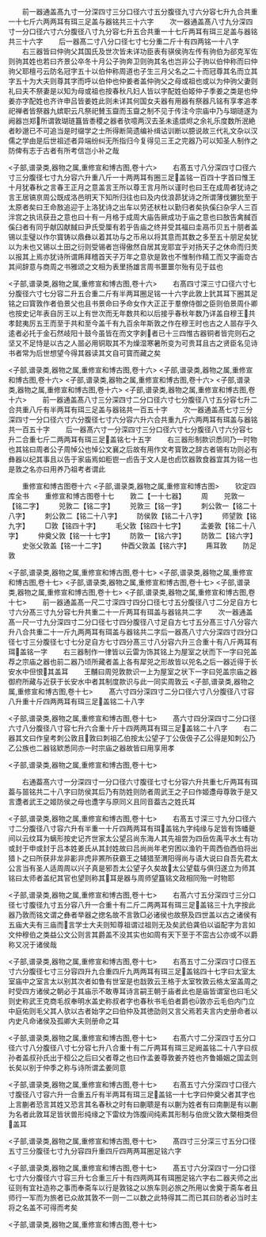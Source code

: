 <!-- { "loadSidebar": true } -->
　　前一器通盖髙九寸一分深四寸三分口径六寸五分腹径九寸六分容七升九合共重一十七斤六两两耳有珥三足盖与器铭共三十六字
　　次一器通盖髙八寸九分深四寸一分口径六寸六分腹径八寸九分容七升五合共重一十七斤两耳有珥三足盖与器铭共三十六字
　　后一器髙二寸八分口径七寸七分重二斤十有四两铭一十八字
　　右三器皆曰仲驹父其国氏及世次皆未详功臣表有骐侯驹左传有驹伯为郤克军佐则驹其姓也若曰齐景公卒冬十月公子驹奔卫则驹其名也岂非公子驹以伯仲称而曰仲驹父耶檀弓云防名冠字五十以伯仲称周道也子生三月父名之二十而冠尊其名而立其字五十为大夫则尊其字而呼以伯仲也仲姜者盖仲驹父之母或祖也或以为仲驹父妻则礼曰夫不祭妻是以知为母或祖也按春秋凡妇人皆以字配姓伯姬仲子季姜之类是也仲姜亦字配姓也齐许申吕皆姜姓此则未详其何国女夫器有用器有祭器凡铭有享孝追孝祀禅者皆祭器九嫔职云凡祭祀賛玉齍而玉齍之制不见于传注今宗庙中乃与瑚琏遂为阙器岂郑所谓敦瑚琏簋皆黍稷之器者欤噫两汉去圣未逺煨烬之余礼乐度数所泯絶者眇邈已不可追当是时缀学之士所得断简遗编补缉诂训断以臆说故三代礼文杂以汉儒之学由是后世祖述者异端纷纠无所指归今复得见三王之完器乃可以知圣人制作之防俾有志于古者有所考信岂小补之哉

<子部,谱录类,器物之属,重修宣和博古图,卷十六>
　　右髙五寸八分深四寸口径六寸三分腹径七寸九分容六升重八斤一十两两耳有圈三足盖铭一百四十字首曰惟王十月犹春秋之言春王正月之意盖言王所以尊王言月所以谨时也曰王在成周者犹诗之言王居镐亰周公既成洛邑明天下知所归往也曰及内伐浪昴犹诗之所谓薄伐玁狁至于太原者矣曰王命敔追迎于上洛犹诗之出车以劳还枤杜以勤归者矣执傒臼杂孚人三百泮宫之执讯获丑之意也曰十有一月格于成周大庙告厥成功于庙之意也曰敔告禽馘百傒臼者有同乎献囚献馘曰尹氏受厘有若乎告庙之终并受其福曰圭鬲币贝五十朋者盖锡以圭璧以作尔寳铸以鼎彝以着其功与之币帛以将其意而其数之多至五十朋足矣犹以为未也又锡以土田之衍则受锡者岂得傲然自居其宠耶宜乎对扬天子之休命而归羙以报其上焉亦犹诗所谓乕拜稽首天子万年之意欤是敦也不惟制作精工而又字画竒古其间辞意与商周之书雅颂之文相为表里扬雄言周书噩噩尔殆有见于兹也

<子部,谱录类,器物之属,重修宣和博古图,卷十六>
　　右髙四寸深三寸口径六寸七分腹径六寸七分容二升五合重二斤有半两耳圈足铭一十六字此敦上釴其耳下圈其足铭之曰寳敦作者伯景父也且书景命曰予命女作大正正于羣僚侍御之臣则伯景周仆卿也按史记年表自厉王以上有世次而无年数共和以后接乎春秋年数乃详盖自穆王共孝懿夷厉五王而至于共和至今盖千有九百余年斯敦之作在穆王时也古之人噐存乎久逺者必托于金石然岐阳十鼓今虽皆在而文字剥者已十三四惟古器铜者皆完则石之坚又不足恃是以古之人噐必用铜取其不为燥湿寒暑所变为可贵耳且古之贤臣名见诗书者常为后世想望今得其器读其文自可寳而藏之矣

<子部,谱录类,器物之属,重修宣和博古图,卷十六>
<子部,谱录类,器物之属,重修宣和博古图,卷十六>
<子部,谱录类,器物之属,重修宣和博古图,卷十六>
<子部,谱录类,器物之属,重修宣和博古图,卷十六>
<子部,谱录类,器物之属,重修宣和博古图,卷十六>
　　前一器通盖髙八寸三分深四寸二分口径六寸七分腹径八寸五分容七升二合共重八斤有半两耳有珥三足盖与器铭共一百五十字
　　次一器通盖髙七寸三分深四寸一分口径六寸六分腹径七寸六分容六升六合共重九斤六两两耳有珥盖与器铭共一百五十字
　　后一器髙六寸一分深四寸三分口径六寸七分腹径八寸六分容七升二合重七斤二两两耳有珥三足盖铭七十五字
　　右三器形制款识悉同乃一时物也其铭曰周者公子周悼公也悼公文襄之后故有用作文考寳敦之辞古者锡有功则必有彝器以纪其事且以告于家庙焉如秬鬯一卣告于文人是也卣饮器敦食器宜其为铭一也是敦之名亦曰用养乃祖考者谓此

　　重修宣和博古图卷十六
<子部,谱录类,器物之属,重修宣和博古图>
　　钦定四库全书
　　重修宣和博古图卷十七
　　敦二【一十七器】
　　周
　　兕敦一【铭二字】
　　兕敦二【铭二字】
　　兕敦三【铭一字】
　　刺公敦一【铭二十八字】
　　刺公敦二【铭二十八字】
　　防侯敦【铭二十八字】
　　师望敦【铭九字】
　　□敦【铭四十字】
　　毛父敦【铭四十七字】
　　孟姜敦【铭二十八字】
　　仲奠父敦【铭一十七字】
　　防敦一【铭六字】
　　防敦二【铭六字】
　　史张父敦盖【铭一十二字】
　　仲酉父敦盖【铭六字】
　　乕耳敦
　　防足敦

<子部,谱录类,器物之属,重修宣和博古图,卷十七>
<子部,谱录类,器物之属,重修宣和博古图,卷十七>
<子部,谱录类,器物之属,重修宣和博古图,卷十七>
<子部,谱录类,器物之属,重修宣和博古图,卷十七>
<子部,谱录类,器物之属,重修宣和博古图,卷十七>
　　前一器通盖髙一尺二寸深四寸四分口径七寸五分腹径八寸二分足自方七寸六分髙三寸九分容七升共重二十一斤两耳有珥盖与器铭共二字
　　次一器通盖髙一尺一寸九分深四寸二分口径七寸四分腹径八寸足自方七寸五分髙三寸八分容六升八合共重二十一斤九两两耳有珥盖与器铭共二字后一器髙八寸六分深四寸四分口径七寸三分腹径七寸七分足自方七寸四分髙三寸八分容六升三合重十有八斤两耳有珥盖铭一字
　　右三器制作一律皆以云雷为饰其铭上为屋室之状而下一字曰兕盖荐之宗庙之器也前二器乃顷所藏者盖上各有犀兕之形故皆以兕名之后一器近得于长安水中但恨其盖耳
　　王黼曰周兕敦款识一上为屋室之状下一字曰兕盖宗庙之器御府所藏与近获于长安水中者其制度款识与此一同实周敦云
<子部,谱录类,器物之属,重修宣和博古图,卷十七>
　　髙六寸四分深四寸二分口径六寸八分腹径八寸容八升重十斤四两两耳有珥三足盖铭二十八字

<子部,谱录类,器物之属,重修宣和博古图,卷十七>
　　髙六寸四分深四寸二分口径六寸八分腹径八寸容七升六合重十斤十四两两耳有珥三足盖铭二十八字
　　右二器其文曰作皇考刺公敦且敦曰刺祖乙伯按太公望子丁公伋伋子乙公得是知刺公乃乙公族也二器铭欵悉同亦一时宗庙之器故皆曰用享用孝

<子部,谱录类,器物之属,重修宣和博古图,卷十七>

　　右通葢髙六寸一分深四寸一分口径六寸腹径七寸七分容六升共重七斤两耳有珥葢与噐铭共二十八字曰防侯其后乃有防姓则防者周武王之子曰作姬邍母尊敦于是又言邍者武王之姬防侯之母也邍字与原同义且同音葢古之姓氏耳

<子部,谱录类,器物之属,重修宣和博古图,卷十七>
　　右髙五寸深三寸九分口径六寸二分腹径八寸容六升有半重一十斤四两两耳有珥盖铭九字纯缘与足皆有饰蟠夔间以云纹耳为螭形按史记齐世家太公望吕尚东海人其先祖尝为四岳佐禹平水土有功或封于申或封于吕本姓姜氏从其封姓故曰吕尚尚年老穷困以渔钓干周西伯西伯将出猎卜之曰所获非龙非彲非虎非罴所获霸王之辅猎至渭阳得尚与语大说曰自吾先君太公言当有圣人适周周以兴子真是邪吾太公望子久矣故太公望载与俱归遂立为师其铭曰太师者盖纪其官也望则称其耳是器与周师望簋铭文政相同殆一时物耶

<子部,谱录类,器物之属,重修宣和博古图,卷十七>
　　右髙六寸五分深四寸三分口径七寸腹径九寸五分容八升一合重十有二斤二两两耳有珥三足盖铭三十九字按此器乃敦而铭文谓之彝者举器之揔名故不言敦□必诸侯也故祭及四世盖以古之诸侯有五庙大夫有三庙而言学士大夫则知尊祖谓过祖则无及矣武伯龚伯以谥配字为言如文仲穆伯之类益公文公则言其爵盖不没其实也如周有天下至于不窋古公亦或不以爵称又况于诸侯哉

<子部,谱录类,器物之属,重修宣和博古图,卷十七>
　　右髙五寸二分深四寸口径五寸六分腹径七寸三分容四升九合重四斤九两两耳有珥三足盖铭四十七字曰太室太室庙中之室言太以别其次者如鲁有世室是也戠敦云王格于太室牧敦云格太室盖周之时受四方诸侯之朝必于其庙示不敢専耳诗言嗣王朝于庙者此也是庙皆谓室也曰毛父则史称武王克商毛叔奉明水盖史称叔者字也春秋书毛伯者爵也敦亦云毛伯内门立中庭佑则毛父其人欤以古者始字之曰伯仲及其徳劭则又言父焉若夫言内史册命者以内史凡命诸侯及孤卿大夫则册命之耳

<子部,谱录类,器物之属,重修宣和博古图,卷十七>
　　右髙六寸二分深四寸五分口径六寸八分腹径八寸七分容七升八合重十有二斤两耳有珥三足阙盖铭二十八字曰叔孙者盖叔孙氏出于桓公之后曰父者尊之也曰作孟姜尊敦姜齐姓也齐鲁婚姻之国孟则长矣以别于仲季之称与诗所谓孟姜同意

<子部,谱录类,器物之属,重修宣和博古图,卷十七>
　　右髙五寸六分深四寸口径六寸腹径八寸容六升一合重五斤有半两耳有珥三足盖铭一十七字曰仲奠父者其字也上言蒯者恐言其姓又恐言其名春秋之时有曰蒯聩是有以蒯为姓者有曰南蒯是有以蒯为名者此敦耳足皆状兽形纯缘之下雷纹为饰腹间纯素其形制与伯庻父敦大槩相类但盖耳

<子部,谱录类,器物之属,重修宣和博古图,卷十七>
　　髙四寸三分深三寸五分口径五寸三分腹径七寸九分容四升重四斤四两两耳圈足铭六字

<子部,谱录类,器物之属,重修宣和博古图,卷十七>
　　髙五寸六分深四寸一分口径七寸六分腹径六寸容三升七合重三斤十有四两两耳有珥圈足铭六字右二器夫师之出征则有宜社造祢之事而奉斋车以行是敦铭之以旅车则必旅之所用以舍奠于斋车者且师行一军而为旅者已众故其敦不一则一二以数之此特得其二而已其曰防者必当时主将之名盖不可得而考矣

<子部,谱录类,器物之属,重修宣和博古图,卷十七>
